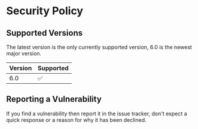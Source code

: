 # Security Policy

## Supported Versions

The latest version is the only currently supported version, 6.0 is the newest major version.

| Version | Supported          |
| ------- | ------------------ |
| 6.0     | :white_check_mark: |

## Reporting a Vulnerability

If you find a vulnerability then report it in the issue tracker, don't expect a quick response or a reason for why it has been declined.
